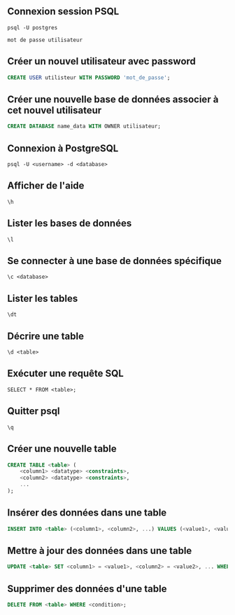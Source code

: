 ## Connexion session PSQL 

``psql -U postgres``

``mot de passe utilisateur``

## Créer un nouvel utilisateur avec password

```sql
CREATE USER utilisteur WITH PASSWORD 'mot_de_passe'; 
```

## Créer une nouvelle base de données associer à cet nouvel utilisateur

```sql
CREATE DATABASE name_data WITH OWNER utilisateur;
```


## Connexion à PostgreSQL

``psql -U <username> -d <database>``

## Afficher de l'aide

``\h``
## Lister les bases de données
``\l``

## Se connecter à une base de données spécifique
``\c <database>``

## Lister les tables
``\dt``

## Décrire une table
``\d <table>``

## Exécuter une requête SQL
``SELECT * FROM <table>;``

## Quitter psql
``\q``



## Créer une nouvelle table
``` SQL
CREATE TABLE <table> (
    <column1> <datatype> <constraints>,
    <column2> <datatype> <constraints>,
    ...
);
```
## Insérer des données dans une table
```sql
INSERT INTO <table> (<column1>, <column2>, ...) VALUES (<value1>, <value2>, ...);
```
## Mettre à jour des données dans une table
```sql
UPDATE <table> SET <column1> = <value1>, <column2> = <value2>, ... WHERE <condition>;
```

## Supprimer des données d'une table
```sql
DELETE FROM <table> WHERE <condition>;
```
